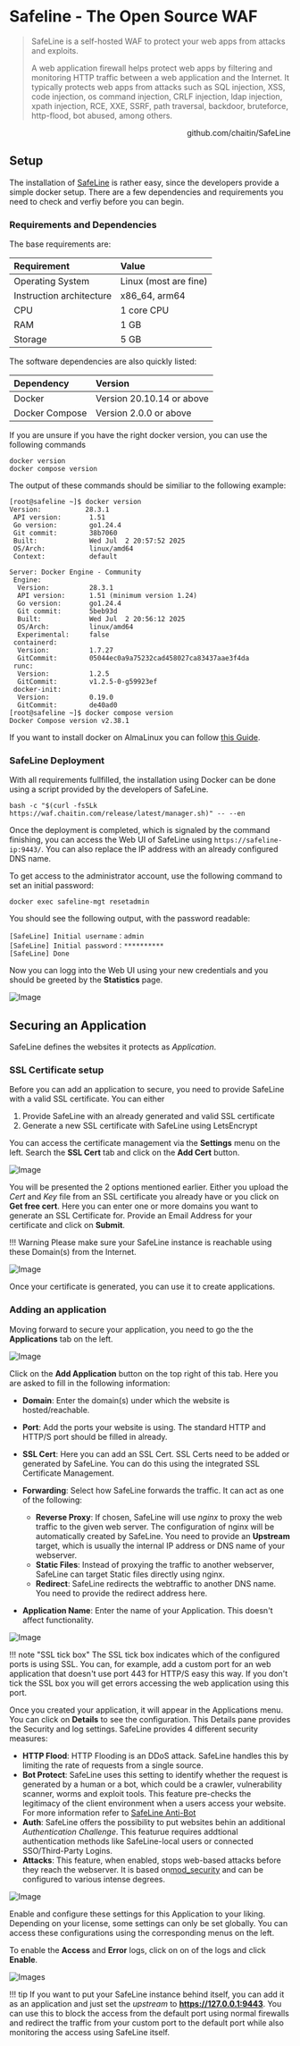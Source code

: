 # Safeline - The Open Source WAF

> SafeLine is a self-hosted WAF to protect your web apps from attacks and exploits.
>
> A web application firewall helps protect web apps by filtering and monitoring HTTP traffic between a web application and the Internet. It typically protects web apps from attacks such as SQL injection, XSS, code injection, os command injection, CRLF injection, ldap injection, xpath injection, RCE, XXE, SSRF, path traversal, backdoor, bruteforce, http-flood, bot abused, among others.

<p align="right"><a herf="https://github.com/chaitin/SafeLine/">github.com/chaitin/SafeLine</a></p>


## Setup

The installation of [SafeLine](https://github.com/chaitin/SafeLine) is rather easy, since the developers provide a simple docker setup. There are a few dependencies and requirements you need to check and verfiy before you can begin.

### Requirements and Dependencies

The base requirements are:

|Requirement|Value|
|:----------|:----|
|Operating System|Linux (most are fine)|
|Instruction architecture|x86_64, arm64|
|CPU|1 core CPU|
|RAM|1 GB|
|Storage|5 GB|

The software dependencies are also quickly listed:

|Dependency|Version|
|:---------|:----|
|Docker|Version 20.10.14 or above|
|Docker Compose|Version 2.0.0 or above

If you are unsure if you have the right docker version, you can use the following commands

```console
docker version
docker compose version
```

The output of these commands should be similiar to the following example:

```console
[root@safeline ~]$ docker version
Version:           28.3.1
 API version:       1.51
 Go version:        go1.24.4
 Git commit:        38b7060
 Built:             Wed Jul  2 20:57:52 2025
 OS/Arch:           linux/amd64
 Context:           default

Server: Docker Engine - Community
 Engine:
  Version:          28.3.1
  API version:      1.51 (minimum version 1.24)
  Go version:       go1.24.4
  Git commit:       5beb93d
  Built:            Wed Jul  2 20:56:12 2025
  OS/Arch:          linux/amd64
  Experimental:     false
 containerd:
  Version:          1.7.27
  GitCommit:        05044ec0a9a75232cad458027ca83437aae3f4da
 runc:
  Version:          1.2.5
  GitCommit:        v1.2.5-0-g59923ef
 docker-init:
  Version:          0.19.0
  GitCommit:        de40ad0
[root@safeline ~]$ docker compose version
Docker Compose version v2.38.1
```

If you want to install docker on AlmaLinux you can follow [this Guide](../../servers/linux/almalinux_setup.md/#installing-docker).

### SafeLine Deployment

With all requirements fullfilled, the installation using Docker can be done using a script provided by the developers of SafeLine. 

```console
bash -c "$(curl -fsSLk https://waf.chaitin.com/release/latest/manager.sh)" -- --en
```

Once the deployment is completed, which is signaled by the command finishing, you can access the Web UI of SafeLine using `https://safeline-ip:9443/`. You can also replace the IP address with an already configured DNS name.

To get access to the administrator account, use the following command to set an initial password:

```console
docker exec safeline-mgt resetadmin
```

You should see the following output, with the password readable:

```console
[SafeLine] Initial username：admin
[SafeLine] Initial password：**********
[SafeLine] Done
```

Now you can logg into the Web UI using your new credentials and you should be greeted by the **Statistics** page.

![Image](images/safeline_statistics.png)



## Securing an Application

SafeLine defines the websites it protects as *Application*. 

### SSL Certificate setup

Before you can add an application to secure, you need to provide SafeLine with a valid SSL certificate. You can either

1. Provide SafeLine with an already generated and valid SSL certificate
2. Generate a new SSL certificate with SafeLine using LetsEncrypt

You can access the certificate management via the **Settings** menu on the left. Search the **SSL Cert** tab and click on the **Add Cert** button.

![Image](images/safeline_certificate-add.png)

You will be presented the 2 options mentioned earlier. Either you upload the *Cert* and *Key* file from an SSL certificate you already have or you click on **Get free cert**. Here you can enter one or more domains you want to generate an SSL Certificate for. Provide an Email Address for your certificate and click on **Submit**.

!!! Warning
    Please make sure your SafeLine instance is reachable using these Domain(s) from the Internet.

![Image](images/safeline_certificate-request.png)

Once your certificate is generated, you can use it to create applications.

### Adding an application

Moving forward to secure your application, you need to go the the **Applications** tab on the left.

![Image](images/safeline_applications.png)

Click on the **Add Application** button on the top right of this tab. Here you are asked to fill in the following information:

- **Domain**: Enter the domain(s) under which the website is hosted/reachable.
- **Port**: Add the ports your website is using. The standard HTTP and HTTP/S port should be filled in already.
- **SSL Cert**: Here you can add an SSL Cert. SSL Certs need to be added or generated by SafeLine. You can do this using the integrated SSL Certificate Management.
- **Forwarding**: Select how SafeLine forwards the traffic. It can act as one of the following:

    - **Reverse Proxy**: If chosen, SafeLine will use *nginx* to proxy the web traffic to the given web server. The configuration of nginx will be automatically created by SafeLine. You need to provide an **Upstream** target, which is usually the internal IP address or DNS name of your webserver.
    - **Static Files**: Instead of proxying the traffic to another webserver, SafeLine can target Static files directly using nginx. 
    - **Redirect**: SafeLine redirects the webtraffic to another DNS name. You need to provide the redirect address here.

- **Application Name**: Enter the name of your Application. This doesn't affect functionality.

![Image](images/safeline_applications-add.png)

!!! note "SSL tick box"
    The SSL tick box indicates which of the configured ports is using SSL. You can, for example, add a custom port for an web application that doesn't use port 443 for HTTP/S easy this way. If you don't tick the SSL box you will get errors accessing the web application using this port.

Once you created your application, it will appear in the Applications menu. You can click on **Details** to see the configuration. This Details pane provides the Security and log settings. SafeLine provides 4 different security measures:

- **HTTP Flood**: HTTP Flooding is an DDoS attack. SafeLine handles this by limiting the rate of requests from a single source.
- **Bot Protect**: SafeLine uses this setting to identify whether the request is generated by a human or a bot, which could be a crawler, vulnerability scanner, worms and exploit tools. This feature pre-checks the legitimacy of the client environment when a users access your website. For more information refer to [SafeLine Anti-Bot](https://docs.waf.chaitin.com/en/tutorials/advanced/captcha-challenge)
- **Auth**: SafeLine offers the possibility to put websites behin an additional *Authentication Challenge*. This featurue requires addtional authentication methods like SafeLine-local users or connected SSO/Third-Party Logins.
- **Attacks**: This feature, when enabled, stops web-based attacks before they reach the webserver. It is based on[mod_security](https://modsecurity.org/) and can be configured to various intense degrees.

![Image](images/safeline_application.png)

Enable and configure these settings for this Application to your liking. Depending on your license, some settings can only be set globally. You can access these configurations using the corresponding menus on the left.

To enable the **Access** and **Error** logs, click on on of the logs and click **Enable**.

![Images](images/safeline_application-logs.png)

!!! tip
    If you want to put your SafeLine instance behind itself, you can add it as an application and just set the *upstream* to **https://127.0.0.1:9443**. You can use this to block the access from the default port using normal firewalls and redirect the traffic from your custom port to the default port while also monitoring the access using SafeLine itself.

